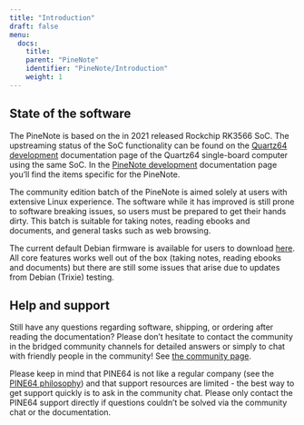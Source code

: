 ```yaml
---
title: "Introduction"
draft: false
menu:
  docs:
    title:
    parent: "PineNote"
    identifier: "PineNote/Introduction"
    weight: 1
---
```


## State of the software

The PineNote is based on the in 2021 released Rockchip RK3566 SoC. The upstreaming status of the SoC functionality can be found on the [Quartz64 development](/documentation/Quartz64/Development#upstreaming_status) documentation page of the Quartz64 single-board computer using the same SoC. In the [PineNote development](/documentation/PineNote/Development/#mainline_development) documentation page you’ll find the items specific for the PineNote.

The community edition batch of the PineNote is aimed solely at users with extensive Linux experience. The software while it has improved is still prone to software breaking issues, so users must be prepared to get their hands dirty. This batch is suitable for taking notes, reading ebooks and documents, and general tasks such as web browsing.

The current default Debian firmware is available for users to download [here](https://github.com/PNDeb/pinenote-debian-image/releases). All core features works well out of the box (taking notes, reading ebooks and documents) but there are still some issues that arise due to updates from Debian (Trixie) testing.

## Help and support

Still have any questions regarding software, shipping, or ordering after reading the documentation? Please don’t hesitate to contact the community in the bridged community channels for detailed answers or simply to chat with friendly people in the community! See [the community page](/community/).

Please keep in mind that PINE64 is not like a regular company (see the [PINE64 philosophy](https://www.pine64.org/community/philosophy/)) and that support resources are limited - the best way to get support quickly is to ask in the community chat. Please only contact the PINE64 support directly if questions couldn’t be solved via the community chat or the documentation.
